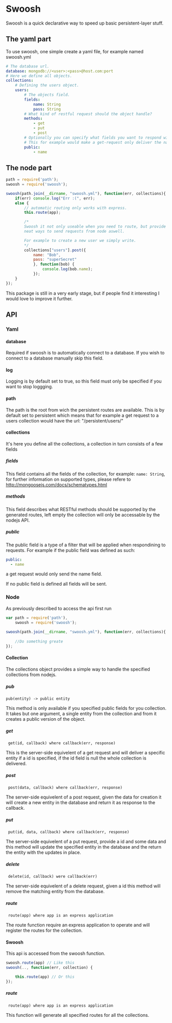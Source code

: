 # Swoosh #

Swoosh is a quick declarative way to speed up basic persistent-layer stuff.

## The yaml part ##

To use swoosh, one simple create a yaml file, for example named swoosh.yml
```yaml
# The database url.
database: mongodb://<user>:<pass>@host.com:port
# Here we define all objects.
collections:
	# Defining the users object.
    users:
    	# The objects field.
        fields:
            name: String
            pass: String
        # What kind of restful request should the object handle?
        methods:
            - get
            - put
            - post
        # Optionally you can specify what fields you want to respond with
        # This for example would make a get-request only deliver the name of the user.
        public:
        	- name
```

## The node part ##

```javascript
path = require('path');
swoosh = require('swoosh');

swoosh(path.join(__dirname, "swoosh.yml"), function(err, collections){
	if(err) console.log("Err :(", err);
	else {
		// automatic routing only works with express.
		this.route(app);

		/*
		Swoosh it not only useable when you need to route, but provide
		neat ways to send requests from node aswell.

		For example to create a new user we simply write.
		*/
		collections["users"].post({
			name: "Bob",
			pass: "superSecret"
			}, function(bob) {
				console.log(bob.name);
			});
	}
});
```

This package is still in a very early stage, but if people find it interesting I would love to improve it further.


## API ##

### Yaml ###

#### database ####
Required if swoosh is to automatically connect to a database.
If you wish to connect to a database manually skip this field.

#### log ####
Logging is by default set to true, so this field must only be specified if you want
to stop loggging.

#### path ####
The path is the root from wich the persistent routes are available. This is by default set to persistent
which means that for example a get request to a users collection would have the url: "/persistent/users/"

#### collections ####
It's here you define all the collections, a collection in turn consists of a few fields

##### fields #####
This field contains all the fields of the collection,
for example: `name: String`, for further information on supported types, 
please refere to http://mongoosejs.com/docs/schematypes.html

##### methods #####
This field describes what RESTful methods should be supported by the generated routes, 
left empty the collection will only be accessable by the nodejs API.

##### public #####
The public field is a type of a filter that will be applied when respondining to requests.
For example if the public field was defined as such:
```yaml
public:
  - name
```
a get request would only send the name field.

If no public field is defined all fields will be sent.

### Node ###

As previously described to access the api first run

```javascript
var path = require('path'),
    swoosh = require('swoosh');
    
swoosh(path.join(__dirname, "swoosh.yml"), function(err, collections){
	
	//Do something greate
});
```

#### Collection ####

The collections object provides a simple way to handle the specified collections from nodejs.

##### pub #####

` pub(entity) -> public entity `

This method is only available if you specified public fields for you collection.
It takes but one argument, a single entity from the collection and from it creates a public version
of the object.

##### get #####

` get(id, callback) where callback(err, response)`

This is the server-side equivelent of a get request and will
deliver a specific entity if a id is specified, if the id field is null
the whole collection is delivered.

##### post #####

` post(data, callback) where callback(err, response)`

The server-side equivelent of a post request, given the data for creation it
will create a new entity in the database and return it as response to the callback.

##### put #####

` put(id, data, callback) where callback(err, response)`

The server-side equivelent of a put request, provide a id and some data and this method will update
the specified entity in the database and the return the entity with the updates in place.

##### delete #####

` delete(id, callback) were callback(err)`

The server-side equivelent of a delete request, given a id this method will remove the matching entity from the database.

##### route #####

` route(app) where app is an express application`

The route function require an express application to operate and will register the routes for the collection.

#### Swoosh ####

This api is accessed from the swoosh function.
``` javascript
swoosh.route(app) // Like this
swoosh(.., function(err, collection) {

	this.route(app) // Or this
});
```

##### route #####

` route(app) where app is an express application`

This function will generate all specified routes for all the collections.
